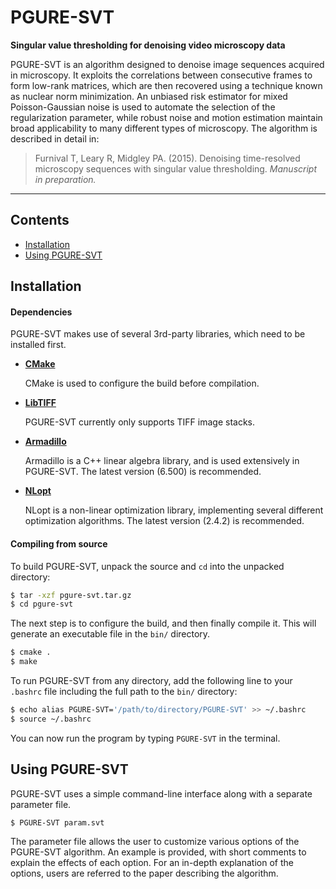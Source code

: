 # PGURE-SVT

**Singular value thresholding for denoising video microscopy data**

PGURE-SVT is an algorithm designed to denoise image sequences acquired in microscopy. It exploits the correlations between
consecutive frames to form low-rank matrices, which are then recovered using a technique known as nuclear norm minimization.
An unbiased risk estimator for mixed Poisson-Gaussian noise is used to automate the selection of the regularization parameter, while
robust noise and motion estimation maintain broad applicability to many different types of microscopy. The algorithm is
described in detail in: 

> Furnival T, Leary R, Midgley PA. (2015). Denoising time-resolved  microscopy sequences with singular 
> value thresholding. *Manuscript in preparation.*

---

## Contents

+ [Installation](#installation)
+ [Using PGURE-SVT](#using-pgure-svt)

## Installation

#### Dependencies

PGURE-SVT makes use of several 3rd-party libraries, which need to be installed first.

+ **[CMake](http://www.cmake.org)** 

   CMake is used to configure the build before compilation.

+ **[LibTIFF](http://www.remotesensing.org/libtiff/)** 

   PGURE-SVT currently only supports TIFF image stacks.

+ **[Armadillo](http://arma.sourceforge.net)**

   Armadillo is a C++ linear algebra library, and is used extensively in PGURE-SVT. The latest version (6.500) is recommended.
   
+ **[NLopt](http://ab-initio.mit.edu/wiki/index.php/NLopt)** 

   NLopt is a non-linear optimization library, implementing several different optimization algorithms.
   The latest version (2.4.2) is recommended.

#### Compiling from source

To build PGURE-SVT, unpack the source and `cd` into the unpacked directory:

```bash
$ tar -xzf pgure-svt.tar.gz
$ cd pgure-svt
```

The next step is to configure the build, and then finally compile it. This will generate 
an executable file in the `bin/` directory. 

```bash
$ cmake .
$ make
```

To run PGURE-SVT from any directory, add the following line to your `.bashrc` file including
the full path to the `bin/` directory:

```bash
$ echo alias PGURE-SVT='/path/to/directory/PGURE-SVT' >> ~/.bashrc
$ source ~/.bashrc
```

You can now run the program by typing `PGURE-SVT` in the terminal.

## Using PGURE-SVT

PGURE-SVT uses a simple command-line interface along with a separate parameter file.

```bash
$ PGURE-SVT param.svt
```

The parameter file allows the user to customize various options of the PGURE-SVT
algorithm. An example is provided, with short comments to explain the effects of
each option. For an in-depth explanation of the options, users are referred to the
paper describing the algorithm.














